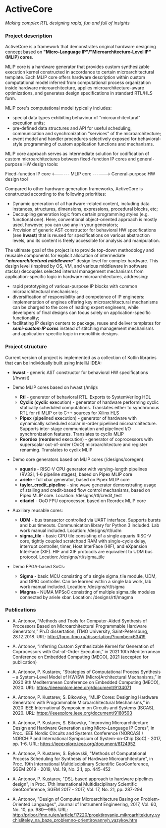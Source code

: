 # ActiveCore
*Making complex RTL designing rapid, fun and full of insights*

### Project description

ActiveCore is a framework that demonstrates original hardware designing concept based on **"Micro-Language IP"/"Microarchitecture-Level IP" (MLIP) cores**.

MLIP core is a hardware generator that provides custom synthesizable execution kernel constructed in accordance to certain microarchitectural template. Each MLIP core offers hardware description within custom computational model inferred from computational process organization inside hardware microarchitecture, applies microarchitecture-aware optimizations, and generates design specifications in standard RTL/HLS form.

MLIP core's computational model typically includes:
* special data types exhibiting behaviour of "microarchitectural" execution units;
* pre-defined data structures and API for useful scheduling, communication and synchronization "services" of the microarchitecture;
* event model and handler procedures selectively exposed for behavioral-style programming of custom application functions and mechanisms.

MLIP core approach serves as intermediate solution for codification of custom microarchitectures between fixed-function IP cores and general-purpose HW design tools:

Fixed-function IP core <------ MLIP core ------> General-purpose HW design tool

Compared to other hardware generation frameworks, ActiveCore is constructed according to the following prioritites:
* Dynamic generation of all hardware-related content, including data instances, structures, dimensions, expressions, procedural blocks, etc;
* Decoupling generation logic from certain programming styles (e.g. functional one). Here, conventional object-oriented approach is mostly used, however, you can use any in your generators;
* Provision of generic AST constructor for behavioral HW specifications (see **hwast**) that is reused for specifications on various abstraction levels, and its content is freely accessible for analysis and manipulation.

The ultimate goal of the project is to provide top-down methodology and reusable components for explicit allocation of intermediate ***“microarchitectural middleware”*** design level for complex hardware. This design level (inspired by OS, VM, and various middleware in software stacks) decouples selected internal management mechanisms from application-specific logic in hardware microarchitectures, addressing:
* rapid prototyping of various-purpose IP blocks with common microarchitectural mechanisms;
* diversification of responsibility and competence of IP engineers: implementation of engines offering key microarchitectural mechanisms can be charged to the core of leading expert engineers, while developers of final designs can focus solely on application-specific functionality;
* facilitating IP design centers to package, reuse and deliver templates for ***semi-custom IP cores*** instead of stitching management mechanisms and application-specific logic in monolithic designs.

### Project structure

Current version of project is implemented as a collection of Kotlin libraries that can be individually built using IntelliJ IDEA:

* **hwast** - generic AST constructor for behavioral HW specifications (/hwast)

* Demo MLIP cores based on hwast (/mlip):
	* **Rtl** - generator of behavioral RTL. Exports to SystemVerilog HDL
	* **Cyclix** (**cycli**c e**x**ecution) - generator of hardware performing cyclic statically scheduled computations. Translates either to synchronous RTL for rtl MLIP or to C++ sources for Xilinx HLS
	* **Pipex** (**pipe**lined e**x**ecution) - generator of hardware with dynamically scheduled scalar in-order pipelined microarchitecture. Supports inter-stage communication and pipelined I/O synchronization features. Translates to cyclix MLIP
	* **Reordex** (**reorde**red e**x**ecution) - generator of coprocessors with superscalar out-of-order (OoO) microarchitecture and register renaming. Translates to cyclix MLIP

* Demo core generators based on MLIP cores (/designs/coregen):
	* **aquaris** - RISC-V CPU generator with varying-length pipelines (RV32I, 1-6 pipeline stages), based on Pipex MLIP core
	* **ariele** - full xbar generator, based on Pipex MLIP core
	* **taylor_credit_pipeline** - sine wave generator demonstrating usage of stalling and credit-based flow control mechanisms, based on Pipex MLIP core. Location: /designs/rtl/credit_test
	* **citadel** - OoO FPU coprocessor, based on Reordex MLIP core

* Auxiliary reusable cores:
	* **UDM** - bus transactor controlled via UART interface. Supports bursts and bus timeouts. Communication library for Python 3 included. Lab work manual included. Location: /designs/rtl/udm
	* **sigma_tile** - basic CPU tile consisting of a single aquaris RISC-V core, tightly coupled scratchpad RAM with single-cycle delay, interrupt controller, timer, Host InterFace (HIF), and eXpansion InterFace (XIF). HIF and XIF protocols are equivalent to UDM bus protocol. Location: /designs/rtl/sigma_tile

* Demo FPGA-based SoCs:
	* **Sigma** - basic MCU consisting of a single sigma_tile module, UDM, and GPIO controller. Can be learned within a single lab work, lab work manual included. Location: /designs/rtl/sigma
	* **Magma** - NUMA MPSoC consisting of multiple sigma_tile modules connected by ariele xbar. Location: /designs/rtl/magma

### Publications

* A. Antonov, “Methods and Tools for Computer-Aided Synthesis of Processors Based on Microarchitectural Programmable Hardware Generators,” Ph.D dissertation, ITMO University, Saint-Petersburg, 28.12.2018. URL: http://fppo.ifmo.ru/dissertation/?number=63419

* A. Antonov, “Inferring Custom Synthesizable Kernel for Generation of Coprocessors with Out-of-Order Execution,” in 2021 10th Mediterranean Conference on Embedded Computing (MECO), 2021 (accepted for publication)

* A. Antonov, P. Kustarev, “Strategies of Computational Process Synthesis – a System-Level Model of HW/SW (Micro)Architectural Mechanisms,” in 2020 9th Mediterranean Conference on Embedded Computing (MECO), 2020. URL: https://ieeexplore.ieee.org/document/9134071

* A. Antonov, P. Kustarev, S. Bikovsky, “MLIP Cores: Designing Hardware Generators with Programmable Microarchitectural Mechanisms,” in 2020 IEEE International Symposium on Circuits and Systems (ISCAS), 2020. URL: https://ieeexplore.ieee.org/document/9180593

* A. Antonov, P. Kustarev, S. Bikovsky, "Improving Microarchitecture Design and Hardware Generation using Micro-Language IP Cores", in Proc. IEEE Nordic Circuits and Systems Conference (NORCAS) / NORCHIP and International Symposium of System-on-Chip (SoC) - 2017, pp. 1-6. URL: https://ieeexplore.ieee.org/document/8124952

* A. Antonov, P. Kustarev, S. Bykovskii, "Methods of Computational Process Scheduling for Synthesis of Hardware Microarchitecture", in Proc. 19th International Multidisciplinary Scientific GeoConference, SGEM 2019 - 2019, Vol. 19, No. 2.1, pp. 445-452

* A. Antonov, P. Kustarev, "DSL-based approach to hardware pipelines design", in Proc. 17th International Multidisciplinary Scientific GeoConference, SGEM 2017 - 2017, Vol. 17, No. 21, pp. 287-294

* A. Аntonov, "Design of Computer Microarchitecture Basing on Problem-Oriented Languages", Journal of Instrument Engineering, 2017, Vol. 60, No. 10, pp. 980—985. URL: http://pribor.ifmo.ru/en/article/17220/proektirovanie_mikroarhitektury_vychisliteley_na_baze_problemno-orientirovannyh_yazykov.htm
